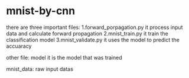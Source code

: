 # mnist-by-cnn
there are three important files:
1.forward_porpagation.py
        it process input data and calculate forward propagation
2.mnist_train.py
        it train the classification model
3.mnist_validate.py
        it uses the model to predict the accuaracy

other file:
model
        it is the model that was trained

mnist_data:
        raw input datas
